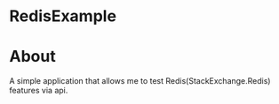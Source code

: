 # RedisExample

# About
A simple application that allows me to test Redis(StackExchange.Redis) features via api.
